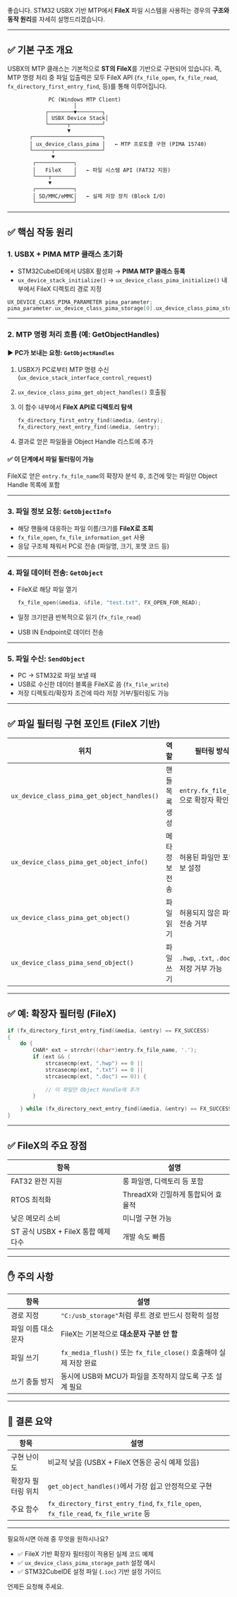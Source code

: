 좋습니다. STM32 USBX 기반 MTP에서 **FileX** 파일 시스템을 사용하는 경우의 **구조와 동작 원리**를 자세히 설명드리겠습니다.

---

## ✅ 기본 구조 개요

USBX의 MTP 클래스는 기본적으로 **ST의 FileX**를 기반으로 구현되어 있습니다.
즉, MTP 명령 처리 중 파일 입출력은 모두 FileX API (`fx_file_open`, `fx_file_read`, `fx_directory_first_entry_find`, 등)를 통해 이루어집니다.

```
             PC (Windows MTP Client)
                     │
            ┌────────▼────────┐
            │ USBX Device Stack│
            └──────┬──────────┘
                   ▼
       ┌──────────────────────┐
       │ ux_device_class_pima │   ← MTP 프로토콜 구현 (PIMA 15740)
       └──────┬───────────────┘
              ▼
        ┌────────────┐
        │   FileX    │   ← 파일 시스템 API (FAT32 지원)
        └────┬───────┘
             ▼
        ┌────────────┐
        │ SD/MMC/eMMC│   ← 실제 저장 장치 (Block I/O)
        └────────────┘
```

---

## ✅ 핵심 작동 원리

### 1. **USBX + PIMA MTP 클래스 초기화**

* STM32CubeIDE에서 USBX 활성화 → **PIMA MTP 클래스 등록**
* `ux_device_stack_initialize()` → `ux_device_class_pima_initialize()` 내부에서 FileX 디렉토리 경로 지정

```c
UX_DEVICE_CLASS_PIMA_PARAMETER pima_parameter;
pima_parameter.ux_device_class_pima_storage[0].ux_device_class_pima_storage_path = "C:/usb_storage/";
```

---

### 2. **MTP 명령 처리 흐름 (예: GetObjectHandles)**

#### ▶️ PC가 보내는 요청: `GetObjectHandles`

1. USBX가 PC로부터 MTP 명령 수신 (`ux_device_stack_interface_control_request`)
2. `ux_device_class_pima_get_object_handles()` 호출됨
3. 이 함수 내부에서 **FileX API로 디렉토리 탐색**

   ```c
   fx_directory_first_entry_find(&media, &entry);
   fx_directory_next_entry_find(&media, &entry);
   ```
4. 결과로 얻은 파일들을 Object Handle 리스트에 추가

#### ✅ 이 단계에서 파일 필터링이 가능

FileX로 얻은 `entry.fx_file_name`의 확장자 분석 후, 조건에 맞는 파일만 Object Handle 목록에 포함

---

### 3. **파일 정보 요청: `GetObjectInfo`**

* 해당 핸들에 대응하는 파일 이름/크기를 **FileX로 조회**
* `fx_file_open`, `fx_file_information_get` 사용
* 응답 구조체 채워서 PC로 전송 (파일명, 크기, 포맷 코드 등)

---

### 4. **파일 데이터 전송: `GetObject`**

* FileX로 해당 파일 열기

  ```c
  fx_file_open(&media, &file, "test.txt", FX_OPEN_FOR_READ);
  ```
* 일정 크기만큼 반복적으로 읽기 (`fx_file_read`)
* USB IN Endpoint로 데이터 전송

---

### 5. **파일 수신: `SendObject`**

* PC → STM32로 파일 보낼 때
* USB로 수신한 데이터 블록을 FileX로 씀 (`fx_file_write`)
* 저장 디렉토리/확장자 조건에 따라 저장 거부/필터링도 가능

---

## ✅ 파일 필터링 구현 포인트 (FileX 기반)

| 위치                                          | 역할       | 필터링 방식                            |
| ------------------------------------------- | -------- | --------------------------------- |
| `ux_device_class_pima_get_object_handles()` | 핸들 목록 생성 | `entry.fx_file_name`으로 확장자 확인     |
| `ux_device_class_pima_get_object_info()`    | 메타정보 전송  | 허용된 파일만 포맷 정보 설정                  |
| `ux_device_class_pima_get_object()`         | 파일 읽기    | 허용되지 않은 파일은 전송 거부                 |
| `ux_device_class_pima_send_object()`        | 파일 쓰기    | `.hwp`, `.txt`, `.doc` 외 저장 거부 가능 |

---

## ✅ 예: 확장자 필터링 (FileX)

```c
if (fx_directory_first_entry_find(&media, &entry) == FX_SUCCESS)
{
    do {
        CHAR* ext = strrchr((char*)entry.fx_file_name, '.');
        if (ext && (
            strcasecmp(ext, ".hwp") == 0 ||
            strcasecmp(ext, ".txt") == 0 ||
            strcasecmp(ext, ".doc") == 0)) {
                
            // 이 파일만 Object Handle에 추가
        }

    } while (fx_directory_next_entry_find(&media, &entry) == FX_SUCCESS);
}
```

---

## ✅ FileX의 주요 장점

| 항목                          | 설명                     |
| --------------------------- | ---------------------- |
| FAT32 완전 지원                 | 롱 파일명, 디렉토리 등 포함       |
| RTOS 최적화                    | ThreadX와 긴밀하게 통합되어 효율적 |
| 낮은 메모리 소비                   | 미니멀 구현 가능              |
| ST 공식 USBX + FileX 통합 예제 다수 | 개발 속도 빠름               |

---

## ✋ 주의 사항

| 항목         | 설명                                                    |
| ---------- | ----------------------------------------------------- |
| 경로 지정      | `"C:/usb_storage"`처럼 루트 경로 반드시 정확히 설정                 |
| 파일 이름 대소문자 | FileX는 기본적으로 **대소문자 구분 안 함**                          |
| 파일 쓰기      | `fx_media_flush()` 또는 `fx_file_close()` 호출해야 실제 저장 완료 |
| 쓰기 충돌 방지   | 동시에 USB와 MCU가 파일을 조작하지 않도록 구조 설계 필요                   |

---

## 📌 결론 요약

| 항목         | 설명                                                                                 |
| ---------- | ---------------------------------------------------------------------------------- |
| 구현 난이도     | 비교적 낮음 (USBX + FileX 연동은 공식 예제 있음)                                                 |
| 확장자 필터링 위치 | `get_object_handles()`에서 가장 쉽고 안정적으로 구현                                            |
| 주요 함수      | `fx_directory_first_entry_find`, `fx_file_open`, `fx_file_read`, `fx_file_write` 등 |

---

필요하시면 아래 중 무엇을 원하시나요?

* ✅ FileX 기반 확장자 필터링이 적용된 실제 코드 예제
* ✅ `ux_device_class_pima_storage_path` 설정 예시
* ✅ STM32CubeIDE 설정 파일 (`.ioc`) 기반 설정 가이드

언제든 요청해 주세요.
